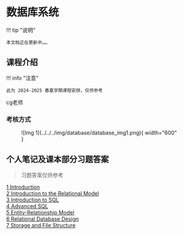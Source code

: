 # 数据库系统

!!! tip "说明"

    本文档正在更新中……

## 课程介绍

!!! info "注意"

    此为 2024-2025 春夏学期课程安排，仅供参考

cg老师

### 考核方式

<figure markdown="span">
  ![Img 1](../../../img/database/database_img1.png){ width="600" }
</figure>

## 个人笔记及课本部分习题答案

> 习题答案仅供参考

[1 Introduction](./ch1.md)<br/>
[2 Introduction to the Relational Model](./ch2.md)<br/>
[3 Introduction to SQL](./ch3.md)<br/>
[4 Advanced SQL](./ch4.md)<br/>
[5 Entity-Relationship Model](./ch5.md)<br/>
[6 Relational Database Design](./ch6.md)<br/>
[7 Storage and File Structure](./ch7.md)